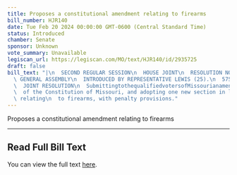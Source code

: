 ```yaml
---
title: Proposes a constitutional amendment relating to firearms
bill_number: HJR140
date: Tue Feb 20 2024 00:00:00 GMT-0600 (Central Standard Time)
status: Introduced
chamber: Senate
sponsor: Unknown
vote_summary: Unavailable
legiscan_url: https://legiscan.com/MO/text/HJR140/id/2935725
draft: false
bill_text: "|\n  SECOND REGULAR SESSION\n  HOUSE JOINT\n  RESOLUTION NO. 140\n  102ND\
  \ GENERAL ASSEMBLY\n  INTRODUCED BY REPRESENTATIVE LEWIS (25).\n  5755H.01I DANARADEMANMILLER,ChiefClerk\n\
  \  JOINT RESOLUTION\n  SubmittingtothequalifiedvotersofMissourianamendmentrepealingSection23ofArticleI\n\
  \  of the Constitution of Missouri, and adopting one new section in lieu thereof\
  \ relating\n  to firearms, with penalty provisions."
---
```

Proposes a constitutional amendment relating to firearms

---

## Read Full Bill Text

You can view the full text [here](https://legiscan.com/MO/text/HJR140/id/2935725).
